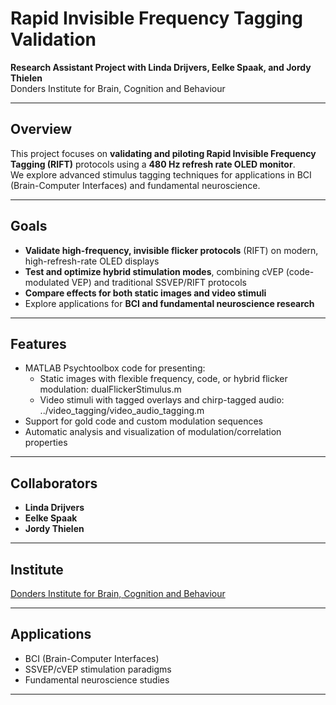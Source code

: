 # Rapid Invisible Frequency Tagging Validation

**Research Assistant Project with Linda Drijvers, Eelke Spaak, and Jordy Thielen**  
Donders Institute for Brain, Cognition and Behaviour

---

## Overview

This project focuses on **validating and piloting Rapid Invisible Frequency Tagging (RIFT)** protocols using a **480 Hz refresh rate OLED monitor**.  
We explore advanced stimulus tagging techniques for applications in BCI (Brain-Computer Interfaces) and fundamental neuroscience.

---

## Goals

- **Validate high-frequency, invisible flicker protocols** (RIFT) on modern, high-refresh-rate OLED displays
- **Test and optimize hybrid stimulation modes**, combining cVEP (code-modulated VEP) and traditional SSVEP/RIFT protocols
- **Compare effects for both static images and video stimuli**
- Explore applications for **BCI and fundamental neuroscience research**

---

## Features

- MATLAB Psychtoolbox code for presenting:
  - Static images with flexible frequency, code, or hybrid flicker modulation: dualFlickerStimulus.m
  - Video stimuli with tagged overlays and chirp-tagged audio: ../video_tagging/video_audio_tagging.m
- Support for gold code and custom modulation sequences
- Automatic analysis and visualization of modulation/correlation properties

---

## Collaborators

- **Linda Drijvers**
- **Eelke Spaak**
- **Jordy Thielen**

---

## Institute

[Donders Institute for Brain, Cognition and Behaviour](https://www.ru.nl/donders/)

---

## Applications

- BCI (Brain-Computer Interfaces)
- SSVEP/cVEP stimulation paradigms
- Fundamental neuroscience studies

---


